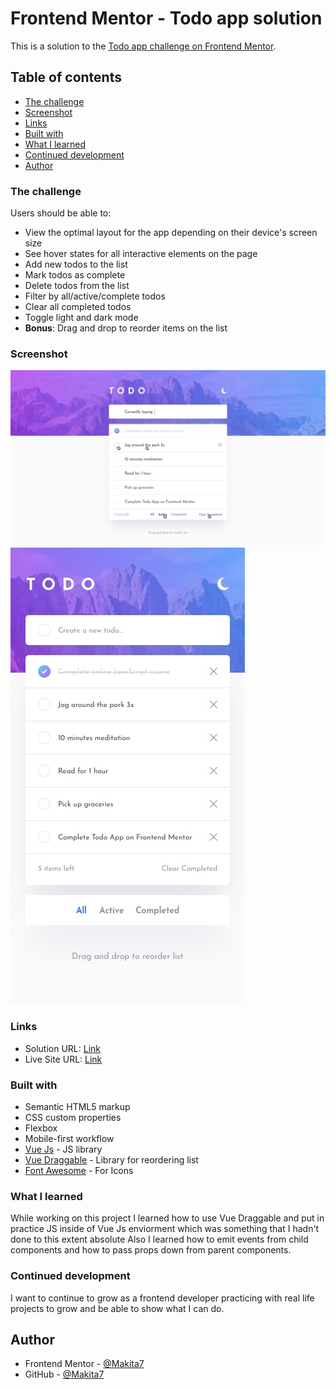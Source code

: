 # Frontend Mentor - Todo app solution

This is a solution to the [Todo app challenge on Frontend Mentor](https://www.frontendmentor.io/challenges/todo-app-Su1_KokOW).

## Table of contents

- [The challenge](#the-challenge)
- [Screenshot](#screenshot)
- [Links](#links)
- [Built with](#built-with)
- [What I learned](#what-i-learned)
- [Continued development](#continued-development)
- [Author](#author)

### The challenge

Users should be able to:

- View the optimal layout for the app depending on their device's screen size
- See hover states for all interactive elements on the page
- Add new todos to the list
- Mark todos as complete
- Delete todos from the list
- Filter by all/active/complete todos
- Clear all completed todos
- Toggle light and dark mode
- **Bonus**: Drag and drop to reorder items on the list

### Screenshot

![](./screenshot.jpg)
![](./screenshotMobile.jpg)

### Links

- Solution URL: [Link](https://your-solution-url.com)
- Live Site URL: [Link](https://your-live-site-url.com)

### Built with

- Semantic HTML5 markup
- CSS custom properties
- Flexbox
- Mobile-first workflow
- [Vue Js](https://vuejs.org/) - JS library
- [Vue Draggable](https://sortablejs.github.io/vue.draggable.next/#/simple) - Library for reordering list
- [Font Awesome](https://fontawesome.com/) - For Icons

### What I learned

While working on this project I learned how to use Vue Draggable and put in practice JS inside of Vue Js enviorment which was something that I hadn't done to this extent absolute
Also I learned how to emit events from child components and how to pass props down from parent components.

### Continued development

I want to continue to grow as a frontend developer practicing with real life projects to grow and be able to show what I can do.

## Author

<!-- - Website - [Add your name here](https://www.your-site.com) -->
- Frontend Mentor - [@Makita7](https://www.frontendmentor.io/profile/Makita7)
- GitHub - [@Makita7](https://github.com/Makita7)